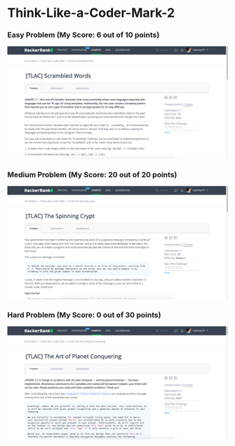 # Think-Like-a-Coder-Mark-2
### Easy Problem (My Score: 6 out of 10 points)
![](1.png)
### Medium Problem (My Score: 20 out of 20 points)
![](2.png)
### Hard Problem (My Score: 0 out of 30 points)
![](3.png)
